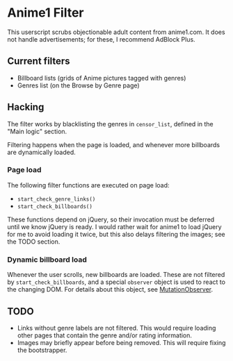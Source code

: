 Anime1 Filter
=============
This userscript scrubs objectionable adult content from anime1.com. It does not handle advertisements; for these, I recommend AdBlock Plus.


Current filters
---------------
* Billboard lists (grids of Anime pictures tagged with genres)
* Genres list (on the Browse by Genre page)


Hacking
-------
The filter works by blacklisting the genres in `censor_list`, defined in the "Main logic" section.

Filtering happens when the page is loaded, and whenever more billboards are dynamically loaded.

### Page load
The following filter functions are executed on page load:
* `start_check_genre_links()`
* `start_check_billboards()`

These functions depend on jQuery, so their invocation must be deferred until we know jQuery is ready. I would rather wait for anime1 to load jQuery for me to avoid loading it twice, but this also delays filtering the images; see the TODO section.

### Dynamic billboard load
Whenever the user scrolls, new billboards are loaded. These are not filtered by `start_check_billboards`, and a special `observer` object is used to react to the changing DOM. For details about this object, see [MutationObserver](https://developer.mozilla.org/en-US/docs/Web/API/MutationObserver).


TODO
----
* Links without genre labels are not filtered. This would require loading other pages that contain the genre and/or rating information.
* Images may briefly appear before being removed. This will require fixing the bootstrapper.
